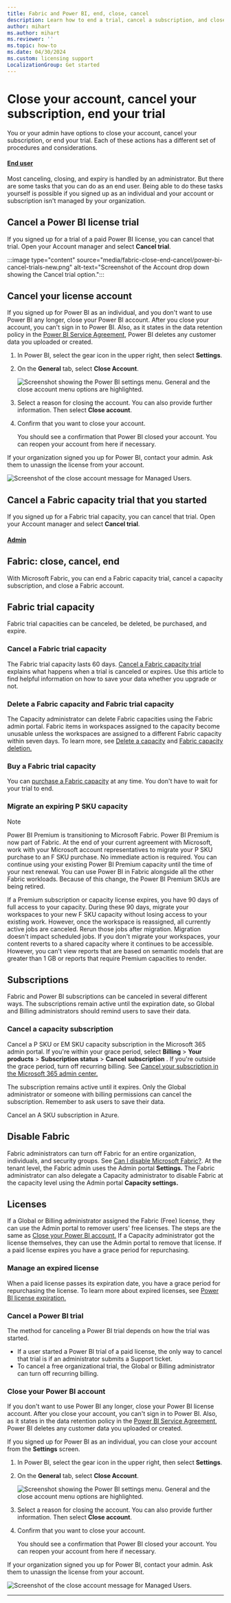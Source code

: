 ```yaml
---
title: Fabric and Power BI, end, close, cancel
description: Learn how to end a trial, cancel a subscription, and close an account in Fabric and Power BI. 
author: mihart
ms.author: mihart
ms.reviewer: ''
ms.topic: how-to
ms.date: 04/30/2024
ms.custom: licensing support
LocalizationGroup: Get started
---
```


# Close your account, cancel your subscription, end your trial

You or your admin have options to close your account, cancel your subscription, or end your trial. Each of these actions has a different set of procedures and considerations. 

#### [End user](#tab/enduser)

Most canceling, closing, and expiry is handled by an administrator. But there are some tasks that you can do as an end user. Being able to do these tasks yourself is possible if you signed up as an individual and your account or subscription isn't managed by your organization. 

## Cancel a Power BI license trial

If you signed up for a trial of a paid Power BI license, you can cancel that trial. Open your Account manager and select **Cancel trial**.

:::image type="content" source="media/fabric-close-end-cancel/power-bi-cancel-trials-new.png" alt-text="Screenshot of the Account drop down showing the Cancel trial option.":::

## Cancel your license account

If you signed up for Power BI as an individual, and you don't want to use Power BI any longer, close your Power BI account. After you close your account, you can't sign in to Power BI. Also, as it states in the data retention policy in the [Power BI Service Agreement](https://azure.microsoft.com/support/legal/subscription-agreement/), Power BI deletes any customer data you uploaded or created.

1. In Power BI, select the gear icon in the upper right, then select **Settings**.

1. On the **General** tab, select **Close Account**.

    ![Screenshot showing the Power BI settings menu. General and the close account menu options are highlighted.](media/fabric-close-end-cancel/close-account-settings-2.png)

1. Select a reason for closing the account. You can also provide further information. Then select **Close account**.

1. Confirm that you want to close your account.

    You should see a confirmation that Power BI closed your account. You can reopen your account from here if necessary.

If your organization signed you up for Power BI, contact your admin. Ask them to unassign the license from your account.

![Screenshot of the close account message for Managed Users.](media/fabric-close-end-cancel/close-account-managed.png)

## Cancel a Fabric capacity trial that you started

If you signed up for a Fabric trial capacity, you can cancel that trial. Open your Account manager and select **Cancel trial**.

#### [Admin](#tab/admin)

## Fabric: close, cancel, end

With Microsoft Fabric, you can end a Fabric capacity trial, cancel a capacity subscription, and close a Fabric account. 

## Fabric trial capacity

Fabric trial capacities can be canceled, be deleted, be purchased, and expire. 

### Cancel a Fabric trial capacity

The Fabric trial capacity lasts 60 days. [Cancel a Fabric capacity trial](../get-started/fabric-trial.md#end-a-fabric-trial) explains what happens when a trial is canceled or expires. Use this article to find helpful information on how to save your data whether you upgrade or not.  

### Delete a Fabric capacity and Fabric trial capacity

The Capacity administrator can delete Fabric capacities using the Fabric admin portal. Fabric items in workspaces assigned to the capacity become unusable unless the workspaces are assigned to a different Fabric capacity within seven days. To learn more, see [Delete a capacity](../admin/capacity-settings.md#delete-a-capacity) and 
[Fabric capacity deletion.](../admin/service-admin-portal-capacity-settings.md#fabric-capacity-deletion)

### Buy a Fabric trial capacity

You can [purchase a Fabric capacity](buy-subscription.md) at any time. You don't have to wait for your trial to end. 

### Migrate an expiring P SKU capacity

> [!NOTE]
> Power BI Premium is transitioning to Microsoft Fabric. Power BI Premium is now part of Fabric. At the end of your current agreement with Microsoft, work with your Microsoft account representatives to migrate your P SKU purchase to an F SKU purchase. No immediate action is required. You can continue using your existing Power BI Premium capacity until the time of your next renewal. You can use Power BI in Fabric alongside all the other Fabric workloads. Because of this change, the Power BI Premium SKUs are being retired.

If a Premium subscription or capacity license expires, you have 90 days of full access to your capacity. During these 90 days, migrate your workspaces to your new F SKU capacity without losing access to your existing work. However, once the workspace is reassigned, all currently active jobs are canceled. Rerun those jobs after migration. Migration doesn't impact scheduled jobs. If you don't migrate your workspaces, your content reverts to a shared capacity where it continues to be accessible. However, you can't view reports that are based on semantic models that are greater than 1 GB or reports that require Premium capacities to render.

## Subscriptions

Fabric and Power BI subscriptions can be canceled in several different ways. The subscriptions remain active until the expiration date, so Global and Billing administrators should remind users to save their data. 

### Cancel a capacity subscription

Cancel a P SKU or EM SKU capacity subscription in the Microsoft 365 admin portal. If you're within your grace period, select **Billing** > **Your products** > **Subscription status** > **Cancel subscription** . If you're outside the grace period, turn off recurring billing. See [Cancel your subscription in the Microsoft 365 admin center.](/microsoft-365/commerce/subscriptions/cancel-your-subscription)

The subscription remains active until it expires. Only the Global administrator or someone with billing permissions can cancel the subscription. Remember to ask users to save their data. 

Cancel an A SKU subscription in Azure.  

<!-- ### Cancel a paid Fabric capacity subscription

<Mihir to write> -->

## Disable Fabric

Fabric administrators can turn off Fabric for an entire organization, individuals, and security groups. See [Can I disable Microsoft Fabric?](../admin/fabric-switch.md#can-i-disable-microsoft-fabric). At the tenant level, the Fabric admin uses the Admin portal **Settings.** The Fabric administrator can also delegate a Capacity administrator to disable Fabric at the capacity level using the Admin portal **Capacity settings.**

## Licenses
If a Global or Billing administrator assigned the Fabric (Free) license, they can use the Admin portal to remover users' free licenses. The steps are the same as [Close your Power BI account.](#close-your-power-bi-account) If a Capacity administrator got the license themselves, they can use the Admin portal to remove that license. If a paid license expires you have a grace period for repurchasing.  

### Manage an expired license

When a paid license passes its expiration date, you have a grace period for repurchasing the license. To learn more about expired licenses, see [Power BI license expiration.](/power-bi/enterprise/service-admin-licensing-organization#power-bi-license-expiration)

### Cancel a Power BI trial

The method for canceling a Power BI trial depends on how the trial was started. 

- If a user started a Power BI trial of a paid license, the only way to cancel that trial is if an administrator submits a Support ticket.
- To cancel a free organizational trial, the Global or Billing administrator can turn off recurring billing. 

### Close your Power BI account

If you don't want to use Power BI any longer, close your Power BI license account. After you close your account, you can't sign in to Power BI. Also, as it states in the data retention policy in the [Power BI Service Agreement](https://azure.microsoft.com/support/legal/subscription-agreement/), Power BI deletes any customer data you uploaded or created.

If you signed up for Power BI as an individual, you can close your account from the **Settings** screen.

1. In Power BI, select the gear icon in the upper right, then select **Settings**.

1. On the **General** tab, select **Close Account**.

    ![Screenshot showing the Power BI settings menu. General and the close account menu options are highlighted.](media/fabric-close-end-cancel/close-account-settings-2.png)

1. Select a reason for closing the account. You can also provide further information. Then select **Close account**.

1. Confirm that you want to close your account.

    You should see a confirmation that Power BI closed your account. You can reopen your account from here if necessary.

If your organization signed you up for Power BI, contact your admin. Ask them to unassign the license from your account.

![Screenshot of the close account message for Managed Users.](media/fabric-close-end-cancel/close-account-managed.png)

---
